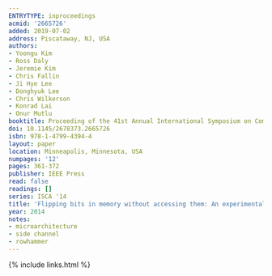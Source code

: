 ```yaml
---
ENTRYTYPE: inproceedings
acmid: '2665726'
added: 2019-07-02
address: Piscataway, NJ, USA
authors:
- Yoongu Kim
- Ross Daly
- Jeremie Kim
- Chris Fallin
- Ji Hye Lee
- Donghyuk Lee
- Chris Wilkerson
- Konrad Lai
- Onur Mutlu
booktitle: Proceeding of the 41st Annual International Symposium on Computer Architecuture
doi: 10.1145/2678373.2665726
isbn: 978-1-4799-4394-4
layout: paper
location: Minneapolis, Minnesota, USA
numpages: '12'
pages: 361-372
publisher: IEEE Press
read: false
readings: []
series: ISCA '14
title: 'Flipping bits in memory without accessing them: An experimental study of DRAM disturbance errors'
year: 2014
notes:
- microarchitecture
- side channel
- rowhammer
---
```

{% include links.html %}
